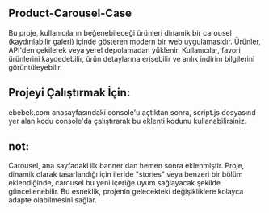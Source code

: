 ## Product-Carousel-Case
Bu proje, kullanıcıların beğenebileceği ürünleri dinamik bir carousel (kaydırılabilir galeri) içinde gösteren modern bir web uygulamasıdır. 
Ürünler, API'den çekilerek veya yerel depolamadan yüklenir. Kullanıcılar, favori ürünlerini kaydedebilir, ürün detaylarına erişebilir ve anlık indirim bilgilerini görüntüleyebilir.

## Projeyi Çalıştırmak İçin:
ebebek.com anasayfasındaki console'u açtıktan sonra, script.js dosyasınd yer alan kodu console'da çalıştırarak bu eklenti kodunu kullanabilirsiniz.

## not:
Carousel, ana sayfadaki ilk banner'dan hemen sonra eklenmiştir. 
Proje, dinamik olarak tasarlandığı için ileride "stories" veya benzeri bir bölüm eklendiğinde, carousel bu yeni içeriğe uyum sağlayacak şekilde güncellenebilir. 
Bu esneklik, projenin gelecekteki değişikliklere kolayca adapte olabilmesini sağlar.
